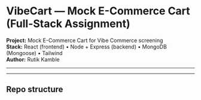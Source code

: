 # VibeCart — Mock E-Commerce Cart (Full-Stack Assignment)

**Project:** Mock E-Commerce Cart for Vibe Commerce screening  
**Stack:** React (frontend) • Node + Express (backend) • MongoDB (Mongoose) • Tailwind  
**Author:** Rutik Kamble

---

---

## Repo structure
